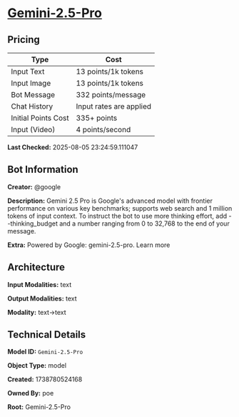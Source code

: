 # [Gemini-2.5-Pro](https://poe.com/Gemini-2.5-Pro)

## Pricing

| Type | Cost |
|------|------|
| Input Text | 13 points/1k tokens |
| Input Image | 13 points/1k tokens |
| Bot Message | 332 points/message |
| Chat History | Input rates are applied |
| Initial Points Cost | 335+ points |
| Input (Video) | 4 points/second |

**Last Checked:** 2025-08-05 23:24:59.111047


## Bot Information

**Creator:** @google

**Description:** Gemini 2.5 Pro is Google's advanced model with frontier performance on various key benchmarks; supports web search and 1 million tokens of input context.
To instruct the bot to use more thinking effort, add --thinking_budget and a number ranging from 0 to 32,768 to the end of your message.

**Extra:** Powered by Google: gemini-2.5-pro. Learn more


## Architecture

**Input Modalities:** text

**Output Modalities:** text

**Modality:** text->text


## Technical Details

**Model ID:** `Gemini-2.5-Pro`

**Object Type:** model

**Created:** 1738780524168

**Owned By:** poe

**Root:** Gemini-2.5-Pro
